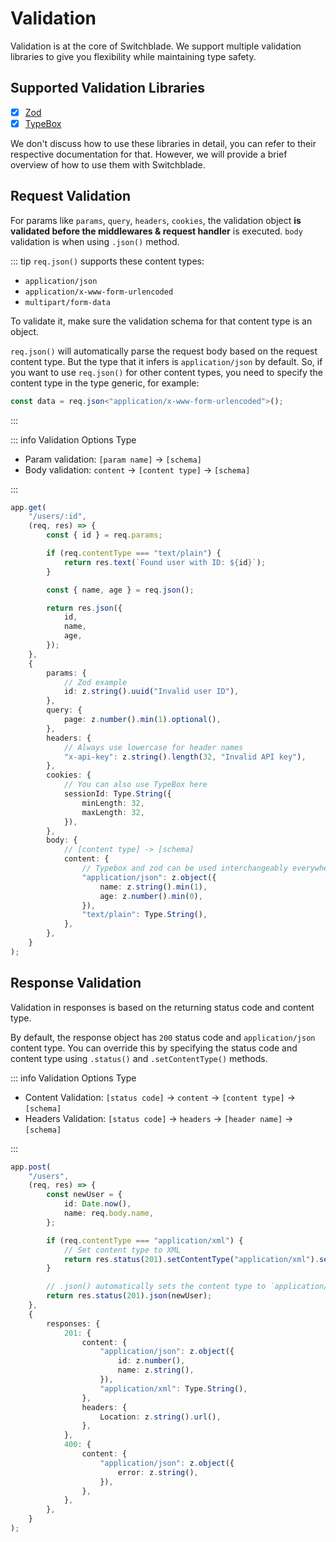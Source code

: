 # Validation

Validation is at the core of Switchblade. We support multiple validation libraries to give you flexibility while maintaining type safety.

## Supported Validation Libraries

- [x] [Zod](https://zod.dev)
- [x] [TypeBox](https://github.com/sinclairzx81/typebox)

We don't discuss how to use these libraries in detail, you can refer to their respective documentation for that. However, we will provide a brief overview of how to use them with Switchblade.

## Request Validation

For params like `params`, `query`, `headers`, `cookies`, the validation object **is validated before the middlewares & request handler** is executed. `body` validation is when using `.json()` method.

::: tip
`req.json()` supports these content types:

- `application/json`
- `application/x-www-form-urlencoded`
- `multipart/form-data`

To validate it, make sure the validation schema for that content type is an object.

`req.json()` will automatically parse the request body based on the request content type. But the type that it infers is `application/json` by default. So, if you want to use `req.json()` for other content types, you need to specify the content type in the type generic, for example:

```typescript
const data = req.json<"application/x-www-form-urlencoded">();
```

:::

::: info Validation Options Type

- Param validation: `[param name]` → `[schema]`
- Body validation: `content` → `[content type]` → `[schema]`

:::

```typescript
app.get(
    "/users/:id",
    (req, res) => {
        const { id } = req.params;

        if (req.contentType === "text/plain") {
            return res.text(`Found user with ID: ${id}`);
        }

        const { name, age } = req.json();

        return res.json({
            id,
            name,
            age,
        });
    },
    {
        params: {
            // Zod example
            id: z.string().uuid("Invalid user ID"),
        },
        query: {
            page: z.number().min(1).optional(),
        },
        headers: {
            // Always use lowercase for header names
            "x-api-key": z.string().length(32, "Invalid API key"),
        },
        cookies: {
            // You can also use TypeBox here
            sessionId: Type.String({
                minLength: 32,
                maxLength: 32,
            }),
        },
        body: {
            // [content type] -> [schema]
            content: {
                // Typebox and zod can be used interchangeably everywhere
                "application/json": z.object({
                    name: z.string().min(1),
                    age: z.number().min(0),
                }),
                "text/plain": Type.String(),
            },
        },
    }
);
```

## Response Validation

Validation in responses is based on the returning status code and content type.

By default, the response object has `200` status code and `application/json` content type. You can override this by specifying the status code and content type using `.status()` and `.setContentType()` methods.

::: info Validation Options Type

- Content Validation: `[status code]` → `content` → `[content type]` → `[schema]`
- Headers Validation: `[status code]` → `headers` → `[header name]` → `[schema]`

:::

```typescript
app.post(
    "/users",
    (req, res) => {
        const newUser = {
            id: Date.now(),
            name: req.body.name,
        };

        if (req.contentType === "application/xml") {
            // Set content type to XML
            return res.status(201).setContentType("application/xml").send(toXML(newUser));
        }

        // .json() automatically sets the content type to `application/json`
        return res.status(201).json(newUser);
    },
    {
        responses: {
            201: {
                content: {
                    "application/json": z.object({
                        id: z.number(),
                        name: z.string(),
                    }),
                    "application/xml": Type.String(),
                },
                headers: {
                    Location: z.string().url(),
                },
            },
            400: {
                content: {
                    "application/json": z.object({
                        error: z.string(),
                    }),
                },
            },
        },
    }
);
```
